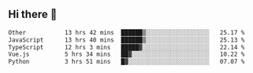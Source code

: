 ## Hi there 👋

<!--START_SECTION:waka-->

```txt
Other           13 hrs 42 mins  ██████▒░░░░░░░░░░░░░░░░░░   25.17 %
JavaScript      13 hrs 40 mins  ██████▒░░░░░░░░░░░░░░░░░░   25.13 %
TypeScript      12 hrs 3 mins   █████▓░░░░░░░░░░░░░░░░░░░   22.14 %
Vue.js          5 hrs 34 mins   ██▓░░░░░░░░░░░░░░░░░░░░░░   10.22 %
Python          3 hrs 51 mins   █▓░░░░░░░░░░░░░░░░░░░░░░░   07.07 %
```

<!--END_SECTION:waka-->
